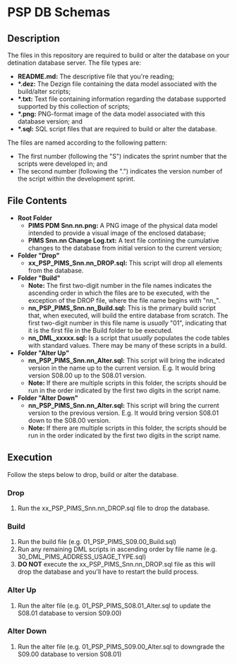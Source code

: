 # PSP DB Schemas
## Description
The files in this repository are required to build or alter the database on your detination database server. The file types are:
* __README.md:__ The descriptive file that you're reading;
* __*.dez:__ The Dezign file containing the data model associated with the build/alter scripts;
* __*.txt:__ Text file containing information regarding the database supported supported by this collection of scripts;
* __*.png:__ PNG-format image of the data model associated with this database version; and
* __*.sql:__ SQL script files that are required to build or alter the database.

The files are named according to the following pattern:
* The first number (following the "S") indicates the sprint number that the scripts were developed in; and
* The second number (following the ".") indicates the version number of the script within the development sprint.

## File Contents

* **Root Folder**
  * **PIMS PDM Snn.nn.png:** A PNG image of the physical data model intended to provide a visual image of the enclosed database;
  * **PIMS Snn.nn Change Log.txt:** A text file contining the cumulative changes to the database from initial version to the current version;
* **Folder "Drop"**
  * **xx_PSP_PIMS_Snn.nn_DROP.sql:** This script will drop all elements from the database.
* **Folder "Build"**
  * **Note:** The first two-digit number in the file names indicates the ascending order in which the files are to be executed, with the exception of the DROP file, where the file name begins with "nn_".
  * **nn_PSP_PIMS_Snn.nn_Build.sql:** This is the primary build script that, when executed, will build the entire database from scratch.  The first two-digit number in this file name is _usually_ "01", indicating that it is the first file in the Build folder to be executed.
  * **nn_DML_xxxxx.sql:** Is a script that _usually_ populates the code tables with standard values.  There may be many of these scripts in a build.
* **Folder "Alter Up"**
    * **nn_PSP_PIMS_Snn.nn_Alter.sql:** This script will bring the indicated version in the name up to the current version.  E.g. It would bring version S08.00 up to the S08.01 version.
    * **Note:** If there are multiple scripts in this folder, the scripts should be run in the order indicated by the first two digits in the script name.
* **Folder "Alter Down"**
    * **nn_PSP_PIMS_Snn.nn_Alter.sql:** This script will bring the current version to the previous version.  E.g. It would bring version S08.01 down to the S08.00 version.
    * **Note:** If there are multiple scripts in this folder, the scripts should be run in the order indicated by the first two digits in the script name.

## Execution
Follow the steps below to drop, build or alter the database.

### Drop
1. Run the xx_PSP_PIMS_Snn.nn_DROP.sql file to drop the database.

### Build
1. Run the build file (e.g. 01_PSP_PIMS_S09.00_Build.sql)
1. Run any remaining DML scripts in ascending order by file name (e.g. 30_DML_PIMS_ADDRESS_USAGE_TYPE.sql)
1. **DO NOT** execute the xx_PSP_PIMS_Snn.nn_DROP.sql file as this will drop the database and you'll have to restart the build process.

### Alter Up
1. Run the alter file (e.g. 01_PSP_PIMS_S08.01_Alter.sql to update the S08.01 database to version S09.00)

### Alter Down
1. Run the alter file (e.g. 01_PSP_PIMS_S09.00_Alter.sql to downgrade the S09.00 database to version S08.01)